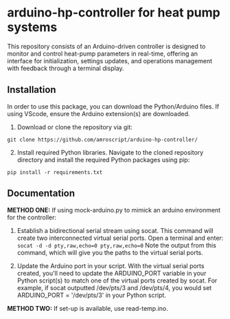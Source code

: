 # arduino-hp-controller for heat pump systems
This repository consists of an Arduino-driven controller is designed to monitor and control heat-pump parameters in real-time, offering an interface for initialization, settings updates, and operations management with feedback through a terminal display.

## Installation 

In order to use this package, you can download the Python/Arduino files. If using VScode, ensure the Arduino extension(s) are downloaded.

1. Download or clone the repository via git: 

`git clone https://github.com/amroscript/arduino-hp-controller/`

2. Install required Python libraries. Navigate to the cloned repository directory and install the required Python packages using pip:

`pip install -r requirements.txt`

## Documentation

**METHOD ONE:** If using mock-arduino.py to mimick an arduino environment for the controller:

1. Establish a bidirectional serial stream using socat. This command will create two interconnected virtual serial ports. Open a terminal and enter: 
`socat -d -d pty,raw,echo=0 pty,raw,echo=0` Note the output from this command, which will give you the paths to the virtual serial ports.

2. Update the Arduino port in your script. With the virtual serial ports created, you'll need to update the ARDUINO_PORT variable in your Python script(s) to match one of the virtual ports created by socat.
For example, if socat outputted /dev/pts/3 and /dev/pts/4, you would set ARDUINO_PORT = '/dev/pts/3' in your Python script.

**METHOD TWO:** If set-up is available, use read-temp.ino.



